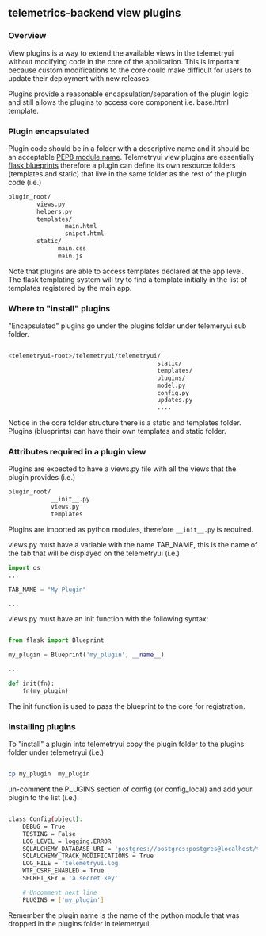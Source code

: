 ## telemetrics-backend view plugins

### Overview

View plugins is a way to extend the available views in the telemetryui
without modifying code in the core of the application. This is important
because custom modifications to the core could make difficult for users
to update their deployment with new releases.

Plugins provide a reasonable encapsulation/separation of the plugin logic
and still allows the plugins to access core component i.e. base.html template.


### Plugin encapsulated

Plugin code should be in a folder with a descriptive name and it should be an acceptable
[PEP8 module name](https://www.python.org/dev/peps/pep-0008/#package-and-module-names).
Telemetryui view plugins are essentially [flask blueprints](http://flask.pocoo.org/docs/0.12/blueprints/)
therefore a plugin can define its own resource folders (templates and static) that live
in the same folder as the rest of the plugin code (i.e.)

```bash
plugin_root/
        views.py
        helpers.py
        templates/
                main.html
                snipet.html
        static/
              main.css
              main.js
```

Note that plugins are able to access templates declared at the app level. The flask templating
system will try to find a template initially in the list of templates registered by the main app. 


### Where to "install" plugins 

"Encapsulated" plugins go under the plugins folder under telemeryui sub folder.

```bash

<telemetryui-root>/telemetryui/telemetryui/
                                          static/
                                          templates/
                                          plugins/
                                          model.py
                                          config.py
                                          updates.py
                                          ....
```

Notice in the core folder structure there is a static and templates folder. Plugins (blueprints)
can have their own templates and static folder.    


### Attributes required in a plugin view

Plugins are expected to have a views.py file with all the views that the plugin
provides (i.e.)

```bash
plugin_root/
            __init__.py
            views.py
            templates
```

Plugins are imported as python modules, therefore  ```__init__.py``` is required.

views.py must have a variable with the name TAB_NAME, this is the name of the
tab that will be displayed on the telemetryui (i.e.)

```python
import os
...

TAB_NAME = "My Plugin"

...
```

views.py must have an init function with the following syntax:

```python

from flask import Blueprint

my_plugin = Blueprint('my_plugin', __name__)

...

def init(fn):
    fn(my_plugin)

```

The init function is used to pass the blueprint to the core for registration.


### Installing plugins

To "install" a plugin into telemetryui copy the plugin folder to the plugins
folder under telemetryui (i.e.)

```bash

cp my_plugin  my_plugin
```

un-comment the PLUGINS section of config (or config_local) and add your plugin to
the list (i.e.). 

```bash

class Config(object):
    DEBUG = True
    TESTING = False
    LOG_LEVEL = logging.ERROR
    SQLALCHEMY_DATABASE_URI = 'postgres://postgres:postgres@localhost/telemdb'
    SQLALCHEMY_TRACK_MODIFICATIONS = True
    LOG_FILE = 'telemetryui.log'
    WTF_CSRF_ENABLED = True
    SECRET_KEY = 'a secret key'

    # Uncomment next line 
    PLUGINS = ['my_plugin']
```

Remember the plugin name is the name of the python module that was dropped
in the plugins folder in telemetryui.
